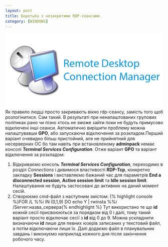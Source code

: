```yaml
---
layout: post
title: Боротьба з незакритими RDP-сеансами.
category: [WINDOWS]
---
```

![RDP logo](/assets/media/Remote-Desktop-Connection-Manager.png?style=head)  
Як правило людці просто закривають вікно rdp-сеансу, замість того щоб розлогінитися. Сам такий. В результаті при	неналаштованих групових політиках рано чи пізно хтось не зможе зайти поки не будуть примусово відключені інші сеанси. Автоматично вирішити	проблему можна налаштувавши **GPO**, або запускаючи відключення за розкладом.<!--more-->Перший варіант очевидно більш пристойний, але не прийнятний для несерверних ОС бо там навіть при встановленому **adminpack** немає консолі ***Terminal Services Configuration***.
Отже варіант **GPO** та варіант відключення за розкладом:
1. Відкриваємо консоль ***Terminal Services Configuration***, переходимо в розділ *Connections* і дивимося властивості **RDP-Tcp**, конкретно закладку **Sessions** і виставляємо бажаний час для параметрів **End a disconnected session**, **Active session limit** та **Idle session limit**.	Налаштування не будуть застосовані до активних на даний момент сесій.
2. Створюємо cmd-файл з наступним змістом:
    {% highlight console %}FOR /L %%i IN (0,1,9) DO echo Y | rwinsta %%i /Server:назва_сервера{% endhighlight %}
Тут використано те що **id** кожній сесії присвоюються за порядком від 0 і далі, тому такий варіант просто відключає сесії з **id** від 0 до 9. Можна ускладнити визначаючи **id** лише для певних	юзерів записаних у текстовий файл, а потім відключаючи лише їх. Далі додаємо файл в планувальник завдань і виконуємо наприклад кожного дня після закінчення робочого часу.
